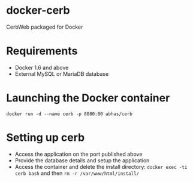 # docker-cerb
CerbWeb packaged for Docker

# Requirements

  * Docker 1.6 and above
  * External MySQL or MariaDB database

# Launching the Docker container

``` docker run -d --name cerb -p 8080:80 abhas/cerb ```

# Setting up cerb

  * Access the application on the port published above
  * Provide the database details and setup the application
  * Access the container and delete the install directory: ``` docker exec -ti cerb bash ``` and then ``` rm -r /var/www/html/install/ ```

